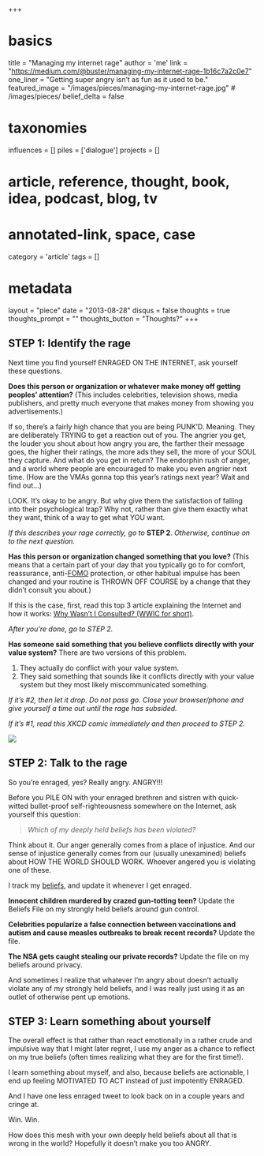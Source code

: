+++
# basics
title     		 	= "Managing my internet rage"
author    		 	= 'me'
link      		 	= "https://medium.com/@buster/managing-my-internet-rage-1b16c7a2c0e7"
one_liner 		 	= "Getting super angry isn’t as fun as it used to be."
featured_image 	= "/images/pieces/managing-my-internet-rage.jpg" # /images/pieces/
belief_delta   	= false

# taxonomies
influences		 	= []
piles     		 	= ['dialogue']
projects			 	= []

# article, reference, thought, book, idea, podcast, blog, tv
# annotated-link, space, case
category  		 	= 'article'
tags					 	= []

# metadata
layout	    	 	= "piece"
date      		 	= "2013-08-28"
disqus    		 	= false
thoughts			 	= true
thoughts_prompt = ""
thoughts_button = "Thoughts?"
+++

## STEP 1: Identify the rage

Next time you find yourself ENRAGED ON THE INTERNET, ask yourself these questions.

**Does this person or organization or whatever make money off getting peoples’ attention?** (This includes celebrities, television shows, media publishers, and pretty much everyone that makes money from showing you advertisements.)

If so, there’s a fairly high chance that you are being PUNK’D. Meaning. They are deliberately TRYING to get a reaction out of you. The angrier you get, the louder you shout about how angry you are, the farther their message goes, the higher their ratings, the more ads they sell, the more of your SOUL they capture. And what do you get in return? The endorphin rush of anger, and a world where people are encouraged to make you even angrier next time. (How are the VMAs gonna top this year’s ratings next year? Wait and find out…)

LOOK. It’s okay to be angry. But why give them the satisfaction of falling into their psychological trap? Why not, rather than give them exactly what they want, think of a way to get what YOU want.

*If this describes your rage correctly, go to* **STEP 2**. *Otherwise, continue on to the next question.*

**Has this person or organization changed something that you love?** (This means that a certain part of your day that you typically go to for comfort, reassurance, anti-[FOMO](http://www.urbandictionary.com/define.php?term=fomo) protection, or other habitual impulse has been changed and your routine is THROWN OFF COURSE by a change that they didn’t consult you about.)

If this is the case, first, read this top 3 article explaining the Internet and how it works: [Why Wasn’t I Consulted? (WWIC for short)](http://www.ftrain.com/wwic.html).

*After you’re done, go to STEP 2.*

**Has someone said something that you believe conflicts directly with your value system?** There are two versions of this problem.

1. They actually do conflict with your value system.
2. They said something that sounds like it conflicts directly with your value system but they most likely miscommunicated something.

*If it’s #2, then let it drop. Do not pass go. Close your browser/phone and give yourself a time out until the rage has subsided.*

*If it’s #1, read this XKCD comic immediately and then proceed to STEP 2.*

<a href="https://xkcd.com/386/"><img src="https://imgs.xkcd.com/comics/duty_calls.png" /></a>

## STEP 2: Talk to the rage

So you’re enraged, yes? Really angry. ANGRY!!!

Before you PILE ON with your enraged brethren and sistren with quick-witted bullet-proof self-righteousness somewhere on the Internet, ask yourself this question:

> *Which of my deeply held beliefs has been violated?*

Think about it. Our anger generally comes from a place of injustice. And our sense of injustice generally comes from our (usually unexamined) beliefs about HOW THE WORLD SHOULD WORK. Whoever angered you is violating one of these.

I track my <a href="/beliefs">beliefs</a>, and update it whenever I get enraged.

**Innocent children murdered by crazed gun-totting teen?** Update the Beliefs File on my strongly held beliefs around gun control.

**Celebrities popularize a false connection between vaccinations and autism and cause measles outbreaks to break recent records?** Update the file.

**The NSA gets caught stealing our private records?** Update the file on my beliefs around privacy.

And sometimes I realize that whatever I’m angry about doesn’t actually violate any of my strongly held beliefs, and I was really just using it as an outlet of otherwise pent up emotions.

## STEP 3: Learn something about yourself

The overall effect is that rather than react emotionally in a rather crude and impulsive way that I might later regret, I use my anger as a chance to reflect on my true beliefs (often times realizing what they are for the first time!).

I learn something about myself, and also, because beliefs are actionable, I end up feeling MOTIVATED TO ACT instead of just impotently ENRAGED.

And I have one less enraged tweet to look back on in a couple years and cringe at.

Win. Win.

How does this mesh with your own deeply held beliefs about all that is wrong in the world? Hopefully it doesn’t make you too ANGRY.